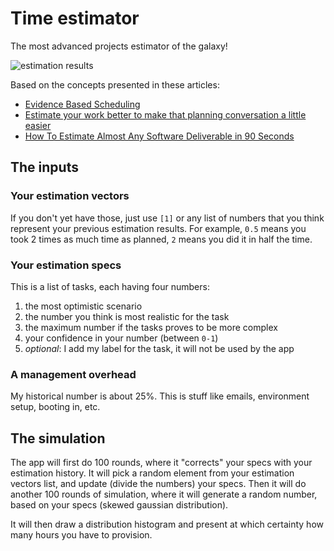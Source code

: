 # Time estimator

The most advanced projects estimator of the galaxy!

![estimation results](http://815b1b87b51011a7a029-623c55fb68acb92f1f433c6448bed244.r60.cf3.rackcdn.com/estimator/estimation-distribution.webp)

Based on the concepts presented in these articles:

- [Evidence Based Scheduling](https://www.joelonsoftware.com/2007/10/26/evidence-based-scheduling/)
- [Estimate your work better to make that planning conversation a little easier](https://blog.estimate-work.com/estimate-your-work-better-to-make-that-planning-conversation-a-little-easier-f6c6cbf40d8c)
- [How To Estimate Almost Any Software Deliverable in 90 Seconds](https://herdingcats.typepad.com/my_weblog/2013/08/how-to-estimate-almost-any-software-deliverable.html)

## The inputs

### Your estimation vectors

If you don't yet have those, just use `[1]` or any list of numbers that you think represent your previous estimation results. For example, `0.5` means you took 2 times as much time as planned, `2` means you did it in half the time.

### Your estimation specs

This is a list of tasks, each having four numbers: 

1. the most optimistic scenario
2. the number you think is most realistic for the task
3. the maximum number if the tasks proves to be more complex 
4. your confidence in your number (between `0-1`)
5. _optional_: I add my label for the task, it will not be used by the app

### A management overhead

My historical number is about 25%. This is stuff like emails, environment setup, booting in, etc.

## The simulation

The app will first do 100 rounds, where it "corrects" your specs with your estimation history. It will pick a random element from your estimation vectors list, and update (divide the numbers) your specs. Then it will do another 100 rounds of simulation, where it will generate a random number, based on your specs (skewed gaussian distribution).

It will then draw a distribution histogram and present at which certainty how many hours you have to provision.



